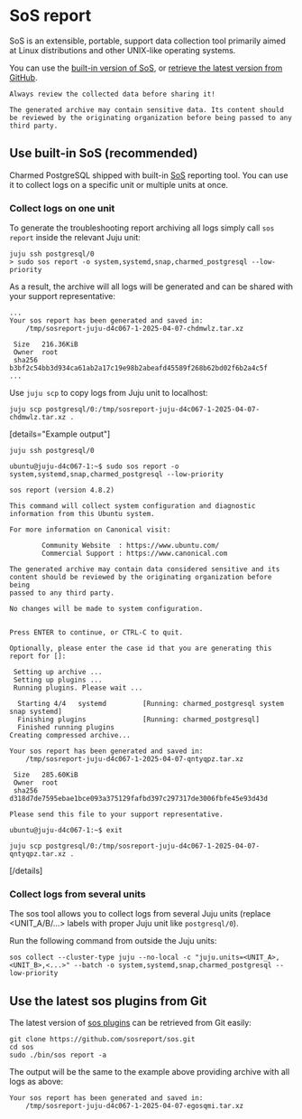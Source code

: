 # SoS report

SoS is an extensible, portable, support data collection tool primarily aimed at Linux distributions and other UNIX-like operating systems.

You can use the [built-in version of SoS](#use-built-in-sos-recommended), or [retrieve the latest version from GitHub](#use-the-latest-sos-plugins-from-git). 

```{caution}
Always review the collected data before sharing it! 

The generated archive may contain sensitive data. Its content should be reviewed by the originating organization before being passed to any third party.
```

## Use built-in SoS (recommended)

Charmed PostgreSQL shipped with built-in [SoS](https://github.com/sosreport/sos) reporting tool. You can use it to collect logs on a specific unit or multiple units at once.

### Collect logs on one unit

To generate the troubleshooting report archiving all logs simply call `sos report` inside the relevant Juju unit:
```text
juju ssh postgresql/0
> sudo sos report -o system,systemd,snap,charmed_postgresql --low-priority
```
As a result, the archive will all logs will be generated and can be shared with your support representative:
```text
...
Your sos report has been generated and saved in:
	/tmp/sosreport-juju-d4c067-1-2025-04-07-chdmwlz.tar.xz

 Size	216.36KiB
 Owner	root
 sha256	b3bf2c54bb3d934ca61ab2a17c19e98b2abeafd45589f268b62bd02f6b2a4c5f
...
```

Use `juju scp` to copy logs from Juju unit to localhost:
```text
juju scp postgresql/0:/tmp/sosreport-juju-d4c067-1-2025-04-07-chdmwlz.tar.xz .
```

[details="Example output"]
```text
juju ssh postgresql/0

ubuntu@juju-d4c067-1:~$ sudo sos report -o system,systemd,snap,charmed_postgresql --low-priority

sos report (version 4.8.2)

This command will collect system configuration and diagnostic
information from this Ubuntu system.

For more information on Canonical visit:

        Community Website  : https://www.ubuntu.com/
        Commercial Support : https://www.canonical.com

The generated archive may contain data considered sensitive and its
content should be reviewed by the originating organization before being
passed to any third party.

No changes will be made to system configuration.


Press ENTER to continue, or CTRL-C to quit.

Optionally, please enter the case id that you are generating this report for []: 

 Setting up archive ...
 Setting up plugins ...
 Running plugins. Please wait ...

  Starting 4/4   systemd         [Running: charmed_postgresql system snap systemd]
  Finishing plugins              [Running: charmed_postgresql]                            
  Finished running plugins                                                               
Creating compressed archive...

Your sos report has been generated and saved in:
	/tmp/sosreport-juju-d4c067-1-2025-04-07-qntyqpz.tar.xz

 Size	285.60KiB
 Owner	root
 sha256	d318d7de7595ebae1bce093a375129fafbd397c297317de3006fbfe45e93d43d

Please send this file to your support representative.

ubuntu@juju-d4c067-1:~$ exit

juju scp postgresql/0:/tmp/sosreport-juju-d4c067-1-2025-04-07-qntyqpz.tar.xz .
```
[/details]

### Collect logs from several units

The sos tool allows you to collect logs from several Juju units (replace <UNIT_A/B/...> labels with proper Juju unit like `postgresql/0`).

Run the following command from outside the Juju units:
```text
sos collect --cluster-type juju --no-local -c "juju.units=<UNIT_A>,<UNIT_B>,<...>" --batch -o system,systemd,snap,charmed_postgresql --low-priority
```

## Use the latest sos plugins from Git

The latest version of [sos plugins](https://github.com/sosreport/sos/tree/main/sos/report/plugins) can be retrieved from Git easily:
```text
git clone https://github.com/sosreport/sos.git
cd sos
sudo ./bin/sos report -­a
```

The output will be the same to the example above providing archive with all logs as above:
```text
Your sos report has been generated and saved in:
	/tmp/sosreport-juju-d4c067-1-2025-04-07-egosqmi.tar.xz
```

